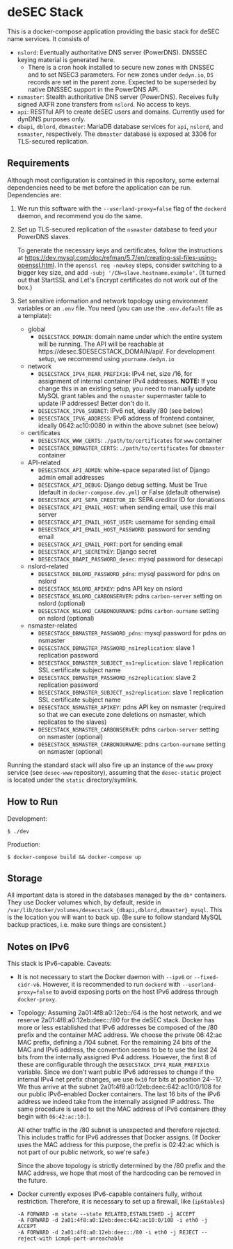deSEC Stack
=====

This is a docker-compose application providing the basic stack for deSEC name services. It consists of

- `nslord`: Eventually authoritative DNS server (PowerDNS). DNSSEC keying material is generated here.
  - There is a cron hook installed to secure new zones with DNSSEC and to set NSEC3 parameters. For new zones under `dedyn.io`, `DS` records are set in the parent zone. Expected to be superseded by native DNSSEC support in the PowerDNS API.
- `nsmaster`: Stealth authoritative DNS server (PowerDNS). Receives fully signed AXFR zone transfers from `nslord`. No access to keys.
- `api`: RESTful API to create deSEC users and domains. Currently used for dynDNS purposes only.
- `dbapi`, `dblord`, `dbmaster`: MariaDB database services for `api`, `nslord`, and `nsmaster`, respectively. The `dbmaster` database is exposed at 3306 for TLS-secured replication.


Requirements
-----

Although most configuration is contained in this repository, some external dependencies need to be met before the application can be run. Dependencies are:

1.  We run this software with the `--userland-proxy=false` flag of the `dockerd` daemon, and recommend you do the same.

2.  Set up TLS-secured replication of the `nsmaster` database to feed your PowerDNS slaves.

    To generate the necessary keys and certificates, follow the instructions at https://dev.mysql.com/doc/refman/5.7/en/creating-ssl-files-using-openssl.html. In the `openssl req -newkey` steps, consider switching to a bigger key size, and add `-subj '/CN=slave.hostname.example'`. (It turned out that StartSSL and Let's Encrypt certificates do not work out of the box.)

3.  Set sensitive information and network topology using environment variables or an `.env` file. You need (you can use the `.env.default` file as a template):
    - global
      - `DESECSTACK_DOMAIN`: domain name under which the entire system will be running. The API will be reachable at https://desec.$DESECSTACK_DOMAIN/api/. For development setup, we recommend using `yourname.dedyn.io`
    - network
      - `DESECSTACK_IPV4_REAR_PREFIX16`: IPv4 net, size /16, for assignment of internal container IPv4 addresses. **NOTE:** If you change this in an existing setup, you 
        need to manually update MySQL grant tables and the `nsmaster` supermaster table to update IP addresses! Better don't do it.
      - `DESECSTACK_IPV6_SUBNET`: IPv6 net, ideally /80 (see below)
      - `DESECSTACK_IPV6_ADDRESS`: IPv6 address of frontend container, ideally 0642:ac10:0080 in within the above subnet (see below)
    - certificates
      - `DESECSTACK_WWW_CERTS`: `./path/to/certificates` for `www` container
      - `DESECSTACK_DBMASTER_CERTS`: `./path/to/certificates` for `dbmaster` container
    - API-related
      - `DESECSTACK_API_ADMIN`: white-space separated list of Django admin email addresses
      - `DESECSTACK_API_DEBUG`: Django debug setting. Must be True (default in `docker-compose.dev.yml`) or False (default otherwise)
      - `DESECSTACK_API_SEPA_CREDITOR_ID`: SEPA creditor ID for donations
      - `DESECSTACK_API_EMAIL_HOST`: when sending email, use this mail server
      - `DESECSTACK_API_EMAIL_HOST_USER`: username for sending email
      - `DESECSTACK_API_EMAIL_HOST_PASSWORD`: password for sending email
      - `DESECSTACK_API_EMAIL_PORT`: port for sending email
      - `DESECSTACK_API_SECRETKEY`: Django secret
      - `DESECSTACK_DBAPI_PASSWORD_desec`: mysql password for desecapi
    - nslord-related
      - `DESECSTACK_DBLORD_PASSWORD_pdns`: mysql password for pdns on nslord
      - `DESECSTACK_NSLORD_APIKEY`: pdns API key on nslord
      - `DESECSTACK_NSLORD_CARBONSERVER`: pdns `carbon-server` setting on nslord (optional)
      - `DESECSTACK_NSLORD_CARBONOURNAME`: pdns `carbon-ourname` setting on nslord (optional)
    - nsmaster-related
      - `DESECSTACK_DBMASTER_PASSWORD_pdns`: mysql password for pdns on nsmaster
      - `DESECSTACK_DBMASTER_PASSWORD_ns1replication`: slave 1 replication password
      - `DESECSTACK_DBMASTER_SUBJECT_ns1replication`: slave 1 replication SSL certificate subject name
      - `DESECSTACK_DBMASTER_PASSWORD_ns2replication`: slave 2 replication password
      - `DESECSTACK_DBMASTER_SUBJECT_ns2replication`: slave 1 replication SSL certificate subject name
      - `DESECSTACK_NSMASTER_APIKEY`: pdns API key on nsmaster (required so that we can execute zone deletions on nsmaster, which replicates to the slaves)
      - `DESECSTACK_NSMASTER_CARBONSERVER`: pdns `carbon-server` setting on nsmaster (optional)
      - `DESECSTACK_NSMASTER_CARBONOURNAME`: pdns `carbon-ourname` setting on nsmaster (optional)

Running the standard stack will also fire up an instance of the `www` proxy service (see `desec-www` repository), assuming that the `desec-static` project is located under the `static` directory/symlink.


How to Run
-----

Development:

    $ ./dev

Production:

    $ docker-compose build && docker-compose up


Storage
---
All important data is stored in the databases managed by the `db*` containers. They use Docker volumes which, by default, reside in `/var/lib/docker/volumes/desecstack_{dbapi,dblord,dbmaster}_mysql`.
This is the location you will want to back up. (Be sure to follow standard MySQL backup practices, i.e. make sure things are consistent.)


Notes on IPv6
-----

This stack is IPv6-capable. Caveats:

  - It is not necessary to start the Docker daemon with `--ipv6` or `--fixed-cidr-v6`. However, it is recommended to run `dockerd` with `--userland-proxy=false` to avoid 
    exposing ports on the host IPv6 address through `docker-proxy`.

  - Topology: Assuming 2a01:4f8:a0:12eb::/64 is the host network, and we reserve 2a01:4f8:a0:12eb:deec::/80 for the deSEC stack. Docker has more or less established that 
    IPv6  addresses be composed of the /80 prefix and the container MAC address. We choose the private 06:42:ac MAC prefix, defining a /104 subnet. For the remaining 24 
    bits of the MAC and IPv6 address, the convention seems to be to use the last 24 bits from the internally assigned IPv4 address. However, the first 8 of these are 
    configurable through the `DESECSTACK_IPV4_REAR_PREFIX16` variable. Since we don't want public IPv6 addresses to change if the internal IPv4 net prefix changes, we use 
    `0x10` for bits at position 24--17. We thus arrive at the subnet 2a01:4f8:a0:12eb:deec:642:ac10:0/108 for our public IPv6-enabled Docker containers. The last 16 bits 
    of the IPv6 address we indeed take from the internally assigned IP address. The same procedure is used to set the MAC address of IPv6 containers (they begin with 
    `06:42:ac:10:`).

    All other traffic in the /80 subnet is unexpected and therefore rejected. This includes traffic for IPv6 addresses that Docker assigns. (If Docker uses the MAC address 
    for this purpose, the prefix is 02:42:ac which is not part of our public network, so we're safe.)

    Since the above topology is strictly determined by the /80 prefix and the MAC address, we hope that most of the hardcoding can be removed in the future.

  - Docker currently exposes IPv6-capable containers fully, without restriction. Therefore, it is necessary to set up a firewall, like (`ip6tables`)

        -A FORWARD -m state --state RELATED,ESTABLISHED -j ACCEPT
        -A FORWARD -d 2a01:4f8:a0:12eb:deec:642:ac10:0/108 -i eth0 -j ACCEPT
        -A FORWARD -d 2a01:4f8:a0:12eb:deec::/80 -i eth0 -j REJECT --reject-with icmp6-port-unreachable
